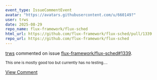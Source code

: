 ```yaml
---
event_type: IssueCommentEvent
avatar: "https://avatars.githubusercontent.com/u/660149?"
user: trws
date: 2025-08-29
repo_name: flux-framework/flux-sched
html_url: https://github.com/flux-framework/flux-sched/pull/1339
repo_url: https://github.com/flux-framework/flux-sched
---
```


<a href='https://github.com/trws' target='_blank'>trws</a> commented on issue <a href='https://github.com/flux-framework/flux-sched/pull/1339' target='_blank'>flux-framework/flux-sched#1339</a>.

<small>This one is mostly good too but currently has no testing....</small>

<a href='https://github.com/flux-framework/flux-sched/pull/1339' target='_blank'>View Comment</a>